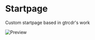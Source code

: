 # Startpage
 Custom startpage based in gtrcdr's work
 
![Preview](https://user-images.githubusercontent.com/17230203/138624090-467afe62-9103-4258-a3ce-b5b9a44672f8.png)
